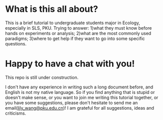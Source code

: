 # What is this all about?

This is a brief tutorial to undergraduate students major in Ecology, especially in SLS, PKU. Trying to answer: 1)what they must know before hands on experiments or analysis; 2)what are the most commonly used paradigms; 3)where to get help if they want to go into some specific questions. 

# Happy to have a chat with you!

This repo is still under construction. 

I don't have any experience in writing such a long document before, and English is not my native language. So if you find anything that is stupid or doesn't make sense, or you want to join me writing this tutorial together, or you have some suggestions, please don't hesitate to send me an email(lily_wang@pku.edu.cn)! I am grateful for all suggestions, ideas and criticisms.

